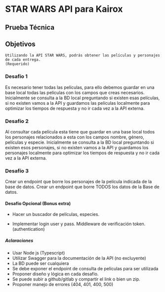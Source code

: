 # STAR WARS API para Kairox

## Prueba Técnica

## Objetivos

    Utilizando la API STAR WARS, podrás obtener las películas y personajes de cada entrega.
    (Requerido)

### Desafío 1

Es necesario tener todas las películas, para ello debemos guardar en una base local todas las películas con los campos que creas necesarios. Inicialmente se consulta a la BD local preguntando si existen esas películas, si no existen vamos a la API y guardamos las películas localmente para optimizar los tiempos de respuesta y no ir cada vez a la API externa.

### Desafío 2

Al consultar cada película esta tiene que guardar en una base local todos los personajes relacionados a esta con los campos nombre, género, películas y especie. Inicialmente se consulta a la BD local preguntando si existen esos personajes, si no existen vamos a la API y guardamos los personajes localmente para optimizar los tiempos de respuesta y no ir cada vez a la API externa.

### Desafío 3

Crear un endpoint que borre los personajes de la película indicada de la base de datos. Crear un endpoint que borre TODOS los datos de la Base de datos.

#### Desafío Opcional (Bonus extra)

- Hacer un buscador de películas, especies.

- Implementar login user y pass. Middleware de verificación token. (authentication)

##### Aclaraciones

- Usar Node js (Typescript)
- Utilizar Swagger para la documentación de la API (no excluyente)
- La BD puede ser cualquiera
- Se debe exponer el endpoint de consulta de películas para ser utilizada
- Proponer diseño y lógica en cada desafío.
- Se puede subir a github/gitlab y compartir el link o bien un zip.
- Proponer manejo de errores (404, 401, 400, 500)
